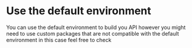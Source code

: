 # Use the default environment

You can use the default environment to build you API however you might need to use custom packages that are not compatible with the default environment in this case feel free to check&#x20;
